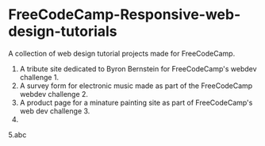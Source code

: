 # FreeCodeCamp-Responsive-web-design-tutorials
A collection of web design tutorial projects made for FreeCodeCamp.

1. A tribute site dedicated to Byron Bernstein for FreeCodeCamp's webdev challenge 1.
2. A survey form for electronic music made as part of the FreeCodeCamp webdev challenge 2.
3. A product page for a minature painting site as part of FreeCodeCamp's web dev challenge 3.
4.
5.abc
